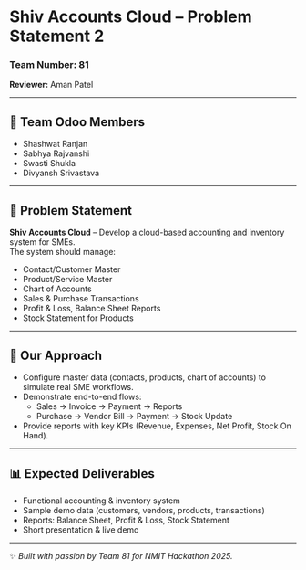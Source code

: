 # Shiv Accounts Cloud – Problem Statement 2

### Team Number: 81  
**Reviewer:** Aman Patel  

---

## 👥 Team Odoo Members
- Shashwat Ranjan 
- Sabhya Rajvanshi
- Swasti Shukla 
- Divyansh Srivastava  

---

## 📌 Problem Statement
**Shiv Accounts Cloud** – Develop a cloud-based accounting and inventory system for SMEs.  
The system should manage:  
- Contact/Customer Master  
- Product/Service Master  
- Chart of Accounts  
- Sales & Purchase Transactions  
- Profit & Loss, Balance Sheet Reports  
- Stock Statement for Products  

---

## 🚀 Our Approach
- Configure master data (contacts, products, chart of accounts) to simulate real SME workflows.  
- Demonstrate end-to-end flows:  
  - Sales → Invoice → Payment → Reports  
  - Purchase → Vendor Bill → Payment → Stock Update  
- Provide reports with key KPIs (Revenue, Expenses, Net Profit, Stock On Hand).  

---

## 📊 Expected Deliverables
- Functional accounting & inventory system  
- Sample demo data (customers, vendors, products, transactions)  
- Reports: Balance Sheet, Profit & Loss, Stock Statement  
- Short presentation & live demo  

---

✨ *Built with passion by Team 81 for NMIT Hackathon 2025.*
